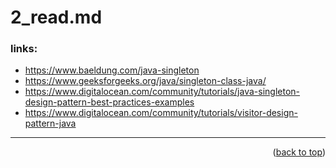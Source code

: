 <a name="topage"></a>

# 2_read.md

### links:
* https://www.baeldung.com/java-singleton
* https://www.geeksforgeeks.org/java/singleton-class-java/
* https://www.digitalocean.com/community/tutorials/java-singleton-design-pattern-best-practices-examples
* https://www.digitalocean.com/community/tutorials/visitor-design-pattern-java

----

<p align="right">(<a href="#topage">back to top</a>)</p>
<br/>
<br/>
